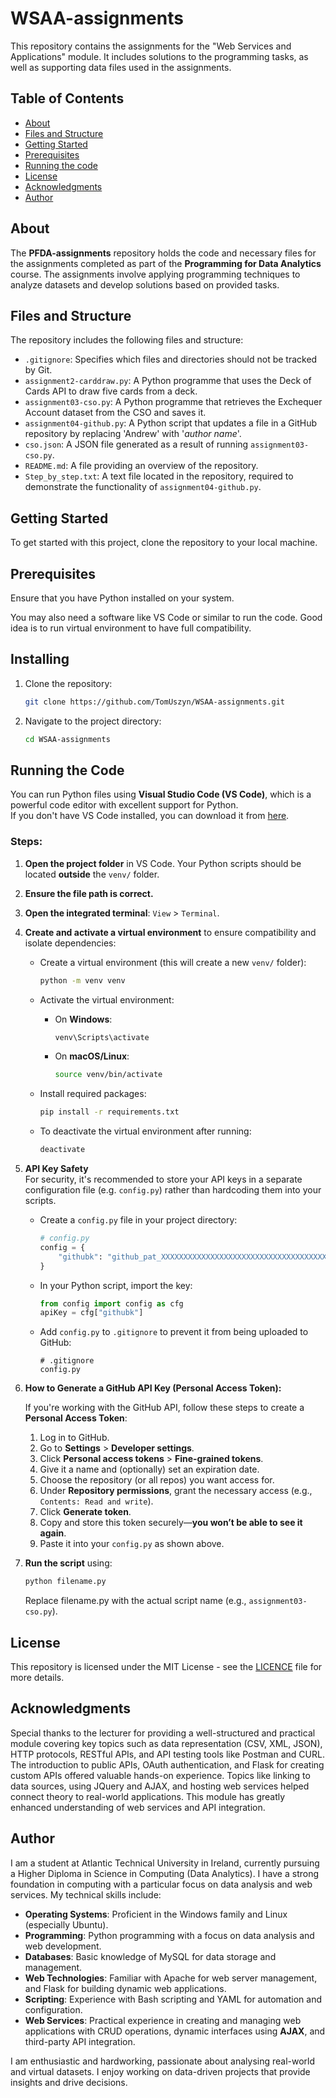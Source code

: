 # WSAA-assignments


This repository contains the assignments for the "Web Services and Applications" module. It includes solutions to the programming tasks, as well as supporting data files used in the assignments.

## Table of Contents

- [About](#about)
- [Files and Structure](#files-and-structure)
- [Getting Started](#getting-started)
- [Prerequisites](#prerequisites)
- [Running the code](#usage)
- [License](#license)
- [Acknowledgments](#acknowledgments)
- [Author](#author)

## About

The **PFDA-assignments** repository holds the code and necessary files for the assignments completed as part of the **Programming for Data Analytics** course. The assignments involve applying programming techniques to analyze datasets and develop solutions based on provided tasks.

## Files and Structure

The repository includes the following files and structure:

- `.gitignore`: Specifies which files and directories should not be tracked by Git.  
- `assignment2-carddraw.py`: A Python programme that uses the Deck of Cards API to draw five cards from a deck.  
- `assignment03-cso.py`: A Python programme that retrieves the Exchequer Account dataset from the CSO and saves it.  
- `assignment04-github.py`: A Python script that updates a file in a GitHub repository by replacing 'Andrew' with '*author name*'.  
- `cso.json`: A JSON file generated as a result of running `assignment03-cso.py`.  
- `README.md`: A file providing an overview of the repository.  
- `Step_by_step.txt`: A text file located in the repository, required to demonstrate the functionality of `assignment04-github.py`.  

## Getting Started

To get started with this project, clone the repository to your local machine.

## Prerequisites

Ensure that you have Python installed on your system. 

You may also need a software like VS Code or similar to run the code. Good idea is to run virtual environment to have full compatibility.

## Installing

1. Clone the repository:
   ```bash
   git clone https://github.com/TomUszyn/WSAA-assignments.git
   
2. Navigate to the project directory:
   ```bash
   cd WSAA-assignments

## Running the Code

You can run Python files using **Visual Studio Code (VS Code)**, which is a powerful code editor with excellent support for Python.  
If you don't have VS Code installed, you can download it from [here](https://code.visualstudio.com/).

### Steps:

1. **Open the project folder** in VS Code. Your Python scripts should be located **outside** the `venv/` folder.
2. **Ensure the file path is correct.**
3. **Open the integrated terminal**: `View` > `Terminal`.
4. **Create and activate a virtual environment** to ensure compatibility and isolate dependencies:

   - Create a virtual environment (this will create a new `venv/` folder):
     ```bash
     python -m venv venv
     ```

   - Activate the virtual environment:
     - On **Windows**:
       ```bash
       venv\Scripts\activate
       ```
     - On **macOS/Linux**:
       ```bash
       source venv/bin/activate
       ```

   - Install required packages:
     ```bash
     pip install -r requirements.txt
     ```

   - To deactivate the virtual environment after running:
     ```bash
     deactivate
     ```

5. **API Key Safety**  
   For security, it's recommended to store your API keys in a separate configuration file (e.g. `config.py`) rather than hardcoding them into your scripts.

   - Create a `config.py` file in your project directory:
     ```python
     # config.py
     config = {
         "githubk": "github_pat_XXXXXXXXXXXXXXXXXXXXXXXXXXXXXXXXXXXXXXXXXXX"
     }
     ```

   - In your Python script, import the key:
     ```python
     from config import config as cfg
     apiKey = cfg["githubk"]
     ```

   - Add `config.py` to `.gitignore` to prevent it from being uploaded to GitHub:
     ```
     # .gitignore
     config.py
     ```

6. **How to Generate a GitHub API Key (Personal Access Token):**

   If you're working with the GitHub API, follow these steps to create a **Personal Access Token**:

   1. Log in to GitHub.
   2. Go to **Settings** > **Developer settings**.
   3. Click **Personal access tokens** > **Fine-grained tokens**.
   4. Give it a name and (optionally) set an expiration date.
   5. Choose the repository (or all repos) you want access for.
   6. Under **Repository permissions**, grant the necessary access (e.g., `Contents: Read and write`).
   7. Click **Generate token**.
   8. Copy and store this token securely—**you won’t be able to see it again**.
   9. Paste it into your `config.py` as shown above.

7. **Run the script** using:
   ```bash
   python filename.py
   ```

   Replace filename.py with the actual script name (e.g., `assignment03-cso.py`).


## License

This repository is licensed under the MIT License - see the [LICENCE](LICENSE) file for more details.

## Acknowledgments

Special thanks to the lecturer for providing a well-structured and practical module covering key topics such as data representation (CSV, XML, JSON), HTTP protocols, RESTful APIs, and API testing tools like Postman and CURL. The introduction to public APIs, OAuth authentication, and Flask for creating custom APIs offered valuable hands-on experience. Topics like linking to data sources, using JQuery and AJAX, and hosting web services helped connect theory to real-world applications. This module has greatly enhanced understanding of web services and API integration.

## Author

I am a student at Atlantic Technical University in Ireland, currently pursuing a Higher Diploma in Science in Computing (Data Analytics). I have a strong foundation in computing with a particular focus on data analysis and web services. My technical skills include:

* **Operating Systems**: Proficient in the Windows family and Linux (especially Ubuntu).
* **Programming**: Python programming with a focus on data analysis and web development.
* **Databases**: Basic knowledge of MySQL for data storage and management.
* **Web Technologies**: Familiar with Apache for web server management, and Flask for building dynamic web applications.
* **Scripting**: Experience with Bash scripting and YAML for automation and configuration.
* **Web Services**: Practical experience in creating and managing web applications with CRUD operations, dynamic interfaces using **AJAX**, and third-party API integration.

I am enthusiastic and hardworking, passionate about analysing real-world and virtual datasets. I enjoy working on data-driven projects that provide insights and drive decisions.